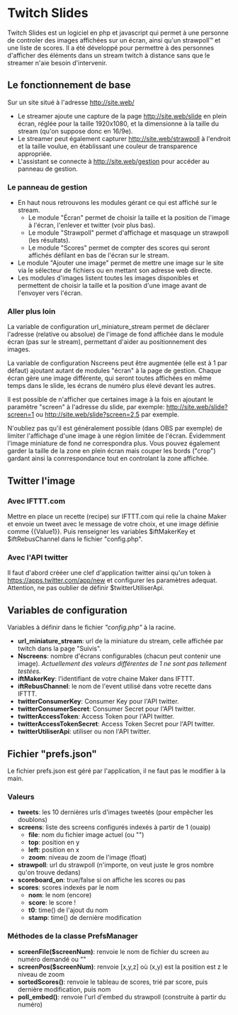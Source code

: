 # Twitch Slides
Twitch Slides est un logiciel en php et javascript qui permet à une personne de controler des images affichées sur un écran, ainsi qu'un strawpoll™ et une liste de scores. Il a été développé pour permettre à des personnes d'afficher des éléments dans un stream twitch à distance sans que le streamer n'aie besoin d'intervenir.

## Le fonctionnement de base
Sur un site situé à l'adresse http://site.web/
* Le streamer ajoute une capture de la page http://site.web/slide en plein écran, réglée pour la taille 1920x1080, et la dimensionne à la taille du stream (qu'on suppose donc en 16/9e).
* Le streamer peut également capturer http://site.web/strawpoll à l'endroit et la taille voulue, en établissant une couleur de transparence appropriée.
* L'assistant se connecte à http://site.web/gestion pour accéder au panneau de gestion.

### Le panneau de gestion
* En haut nous retrouvons les modules gérant ce qui est affiché sur le stream.
	* Le module "Écran" permet de choisir la taille et la position de l'image à l'écran, l'enlever et twitter (voir plus bas).
	* Le module "Strawpoll" permet d'affichage et masquage un strawpoll (les résultats).
	* Le module "Scores" permet de compter des scores qui seront affichés défilant en bas de l'écran sur le stream.
 * Le module "Ajouter une image" permet de mettre une image sur le site via le sélecteur de fichiers ou en mettant son adresse web directe.
 * Les modules d'images listent toutes les images disponibles et permettent de choisir la taille et la position d'une image avant de l'envoyer vers l'écran.

### Aller plus loin
La variable de configuration url_miniature_stream permet de déclarer l'adresse (relative ou absolue) de l'image de fond affichée dans le module écran (pas sur le stream), permettant d'aider au positionnement des images.

La variable de configuration Nscreens peut être augmentée (elle est à 1 par défaut) ajoutant autant de modules "écran" à la page de gestion. Chaque écran gère une image différente, qui seront toutes affichées en même temps dans le slide, les écrans de numéro plus élevé devant les autres.

Il est possible de n'afficher que certaines image à la fois en ajoutant le paramètre "screen" à l'adresse du slide, par exemple: http://site.web/slide?screen=1 ou http://site.web/slide?screen=2,5 par exemple.

N'oubliez pas qu'il est généralement possible (dans OBS par exemple) de limiter l'affichage d'une image à une région limitée de l'écran. Évidemment l'image miniature de fond ne correspondra plus. Vous pouvez également garder la taille de la zone en plein écran mais couper les bords ("crop") gardant ainsi la conrrespondance tout en controlant la zone affichée.

## Twitter l'image
### Avec IFTTT.com
Mettre en place un recette (recipe) sur IFTTT.com qui relie la chaine Maker et envoie un tweet avec le message de votre choix, et une image définie comme {{Value1}}. Puis renseigner les variables $iftMakerKey et $iftRebusChannel dans le fichier "config.php".
### Avec l'API twitter
Il faut d'abord crééer une clef d'application twitter ainsi qu'un token à https://apps.twitter.com/app/new et configurer les paramètres adequat. Attention, ne pas oublier de définir $twitterUtiliserApi.

## Variables de configuration
Variables à définir dans le fichier *"config.php"* à la racine.

* **url_miniature_stream**: url de la miniature du stream, celle affichée par twitch dans la page "Suivis".
* **Nscreens**: nombre d'écrans configurables (chacun peut contenir une image).
  *Actuellement des valeurs différentes de 1 ne sont pas tellement testées.*
* **iftMakerKey**: l'identifiant de votre chaine Maker dans IFTTT.
* **iftRebusChannel**: le nom de l'event utilisé dans votre recette dans IFTTT.
* **twitterConsumerKey**: Consumer Key pour l'API twitter.
* **twitterConsumerSecret**: Consumer Secret pour l'API twitter.
* **twitterAccessToken**: Access Token pour l'API twitter.
* **twitterAccessTokenSecret**: Access Token Secret pour l'API twitter.
* **twitterUtiliserApi**: utiliser ou non l'API twitter.

## Fichier "prefs.json"
Le fichier prefs.json est géré par l'application, il ne faut pas le modifier à la main.
### Valeurs
* **tweets**: les 10 dernières urls d'images tweetés (pour empêcher les doublons)
* **screens**: liste des screens configurés indexés à partir de 1 (ouaip)
	* **file**: nom du fichier image actuel (ou "")
	* **top**: position en y
	* **left**: position en x
	* **zoom**: niveau de zoom de l'image (float)
* **strawpoll**: url du strawpoll (n'importe, on veut juste le gros nombre qu'on trouve dedans)
* **scoreboard_on**: true/false si on affiche les scores ou pas
* **scores**: scores indexés par le nom
	* **nom**: le nom (encore)
	* **score**: le score !
	* **t0**: time() de l'ajout du nom
	* **stamp**: time() de dernière modification

### Méthodes de la classe PrefsManager
* **screenFile($screenNum)**: renvoie le nom de fichier du screen au numéro demandé ou ""
* **screenPos($screenNum)**: renvoie [x,y,z] où (x,y) est la position est z le niveau de zoom
* **sortedScores()**: renvoie le tableau de scores, trié par score, puis dernière modification, puis nom
* **poll_embed()**: renvoie l'url d'embed du strawpoll (construite à partir du numéro)

